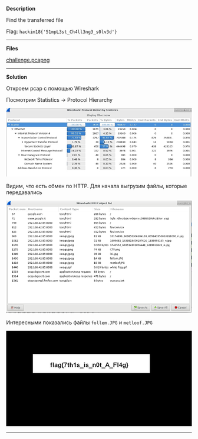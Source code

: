 **Description**

Find the transferred file

Flag: `hackim18{'51mpL3st_Ch4ll3ng3_s0lv3d'}`


-----


**Files**


[challenge.pcapng](https://s3.amazonaws.com/hackim18/misc/pcap/challenge.pcapng)


-----


**Solution**

Откроем pcap с помощью Wireshark

Посмотрим Statistics -> Protocol Hierarchy

![](https://github.com/ambalabanov/writeups/raw/master/nullcomHackIM2018/Misc2/statistics.jpg)

Видим, что есть обмен по HTTP. Для начала выгрузим файлы, которые передавались

![](https://github.com/ambalabanov/writeups/raw/master/nullcomHackIM2018/Misc2/objects.png)

Интересными показались файлы `follem.JPG` и `metloof.JPG`

![](https://github.com/ambalabanov/writeups/raw/master/nullcomHackIM2018/Misc2/metloof.JPG)


-----
